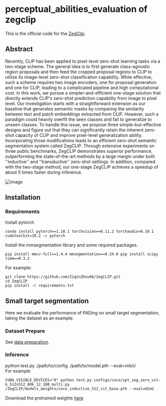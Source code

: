 # perceptual_abilities_evaluation of zegclip
This is the official code for the [ZegClip](https://github.com/ZiqinZhou66/ZegCLIP).  
  
## Abstract
Recently, CLIP has been applied to pixel-level zero-shot learning tasks via a two-stage scheme. The general idea is to first generate class-agnostic region proposals and then feed the cropped proposal regions to CLIP to utilize its image-level zero-shot classification capability. While effective, such a scheme requires two image encoders, one for proposal generation and one for CLIP, leading to a complicated pipeline and high computational cost. In this work, we pursue a simpler-and-efficient one-stage solution that directly extends CLIP's zero-shot prediction capability from image to pixel level. Our investigation starts with a straightforward extension as our baseline that generates semantic masks by comparing the similarity between text and patch embeddings extracted from CLIP. However, such a paradigm could heavily overfit the seen classes and fail to generalize to unseen classes. To handle this issue, we propose three simple-but-effective designs and figure out that they can significantly retain the inherent zero-shot capacity of CLIP and improve pixel-level generalization ability. Incorporating those modifications leads to an efficient zero-shot semantic segmentation system called ZegCLIP. Through extensive experiments on three public benchmarks, ZegCLIP demonstrates superior performance, outperforming the state-of-the-art methods by a large margin under both ''inductive'' and ''transductive'' zero-shot settings. In addition, compared with the two-stage method, our one-stage ZegCLIP achieves a speedup of about 5 times faster during inference.

![image](https://github.com/ZiqinZhou66/ZegCLIP/blob/main/figs/overview.png)
## Installation
### Requirements
Install pytorch
```
conda install pytorch==1.10.1 torchvision==0.11.2 torchaudio=0.10.1 cudatoolkit=10.2 -c pytorch  
```  
Install the mmsegmentation library and some required packages.  
```
pip install mmcv-full==1.4.4 mmsegmentation==0.24.0 pip install scipy timm==0.3.2
```    
For example:  
```
git clone https://github.com/ZiqinZhou66/ZegCLIP.git  
cd ZegCLIP  
pip install -r requirements.txt  
```
## Small target segmentation
Here we evaluate the performance of PADing on small target segmentation, taking the dataset as an example.  
### Dataset Prepare
See [data preparation](https://github.com/open-mmlab/mmsegmentation/blob/master/docs/en/dataset_prepare.md).  
### Inference
python test.py ./path/to/config ./path/to/model.pth --eval=mIoU  
For example  
```  
CUDA_VISIBLE_DEVICES="0" python test.py configs/coco/vpt_seg_zero_vit-b_512x512_80k_12_100_multi.py /ZegCLIP/models_weights/coco_inductive_512_vit_base.pth --eval=mIoU  
```
Download the pretrained weights [here](https://drive.google.com/file/d/12M6T97o9wyxbJKrR7zLfFMDsGVTiq4WY/view?usp=share_link)   
